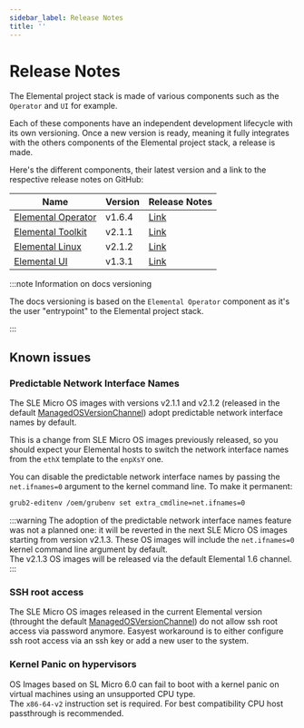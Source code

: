 ```yaml
---
sidebar_label: Release Notes
title: ''
---
```


<head>
  <link rel="canonical" href="https://elemental.docs.rancher.com/release-notes"/>
</head>

# Release Notes

The Elemental project stack is made of various components such as the `Operator` and `UI` for example.

Each of these components have an independent development lifecycle with its own versioning. Once a new version is ready, meaning it fully integrates with the others components of the Elemental project stack, a release is made.

Here's the different components, their latest version and a link to the respective release notes on GitHub:

| Name                                                                 | Version | Release Notes                                                                |
|----------------------------------------------------------------------|---------|------------------------------------------------------------------------------|
| [Elemental Operator](https://github.com/rancher/elemental-operator/) | v1.6.4  | [Link](https://github.com/rancher/elemental-operator/releases/tag/v1.6.4)    |
| [Elemental Toolkit](https://github.com/rancher/elemental-toolkit/)   | v2.1.1  | [Link](https://github.com/rancher/elemental-toolkit/releases/tag/v2.1.1)     |
| [Elemental Linux](https://github.com/rancher/elemental)              | v2.1.2  | [Link](https://github.com/rancher/elemental/releases/tag/v2.1.2)             |
| [Elemental UI](https://github.com/rancher/elemental-ui)              | v1.3.1  | [Link](https://github.com/rancher/elemental-ui/releases/tag/elemental-1.3.1) |

:::note Information on docs versioning

The docs versioning is based on the `Elemental Operator` component as it's the user "entrypoint" to the Elemental project stack.

:::

## Known issues

### Predictable Network Interface Names

The SLE Micro OS images with versions v2.1.1 and v2.1.2 (released in the default
[ManagedOSVersionChannel](managedosversionchannel-reference))
adopt predictable network interface names by default.

This is a change from SLE Micro OS images previously released, so you should expect your
Elemental hosts to switch the network interface names from the `ethX` template to the `enpXsY` one.

You can disable the predictable network interface names by passing the `net.ifnames=0` argument
to the kernel command line. To make it permanent:

```sh
grub2-editenv /oem/grubenv set extra_cmdline=net.ifnames=0
```

:::warning
The adoption of the predictable network interface names feature was not a planned one:
it will be reverted in the next SLE Micro OS images starting from version v2.1.3.
These OS images will include the `net.ifnames=0` kernel command line argument by default.  
The v2.1.3 OS images will be released via the default Elemental 1.6 channel.
:::

### SSH root access

The SLE Micro OS images released in the current Elemental version (throught the default
[ManagedOSVersionChannel](managedosversionchannel-reference)) do not allow ssh root access
via password anymore. Easyest workaround is to either configure ssh root access via an ssh
key or add a new user to the system.

### Kernel Panic on hypervisors

OS Images based on SL Micro 6.0 can fail to boot with a kernel panic on virtual machines using an unsupported CPU type.  
The `x86-64-v2` instruction set is required. For best compatibility CPU host passthrough is recommended.
